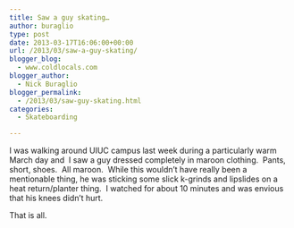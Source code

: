 ```yaml
---
title: Saw a guy skating…
author: buraglio
type: post
date: 2013-03-17T16:06:00+00:00
url: /2013/03/saw-a-guy-skating/
blogger_blog:
  - www.coldlocals.com
blogger_author:
  - Nick Buraglio
blogger_permalink:
  - /2013/03/saw-guy-skating.html
categories:
  - Skateboarding

---
```

I was walking around UIUC campus last week during a particularly warm March day and  I saw a guy dressed completely in maroon clothing.  Pants, short, shoes.  All maroon.  While this wouldn&#8217;t have really been a mentionable thing, he was sticking some slick k-grinds and lipslides on a heat return/planter thing.  I watched for about 10 minutes and was envious that his knees didn&#8217;t hurt. 

That is all.